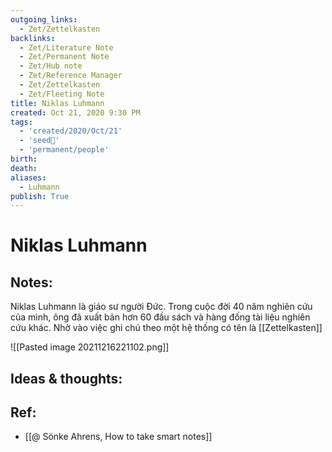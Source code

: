 ```yaml
---
outgoing_links:
  - Zet/Zettelkasten
backlinks:
  - Zet/Literature Note
  - Zet/Permanent Note
  - Zet/Hub note
  - Zet/Reference Manager
  - Zet/Zettelkasten
  - Zet/Fleeting Note
title: Niklas Luhmann
created: Oct 21, 2020 9:30 PM
tags:
  - 'created/2020/Oct/21'
  - 'seed🥜'
  - 'permanent/people'
birth: 
death:
aliases:
  - Luhmann
publish: True
---
```

# Niklas Luhmann

## Notes:
Niklas Luhmann là giáo sư người Đức. Trong cuộc đời 40 năm nghiên cứu của mình, ông đã xuất bản hơn 60 đầu sách và hàng đống tài liệu nghiên cứu khác. Nhờ vào việc ghi chú theo một hệ thống có tên là [[Zettelkasten]]

![[Pasted image 20211216221102.png]]

## Ideas & thoughts:

## Ref:
- [[@ Sönke Ahrens, How to take smart notes]]
